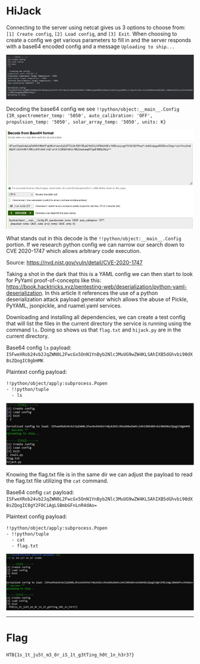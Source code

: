 # HiJack

Connecting to the server using netcat gives us 3 options to choose from: `[1] Create config`, `[2] Load config`, and `[3] Exit`.  When choosing to create a config we get various parameters to fill in and the server responds with a base64 encoded config and a message `Uploading to ship...`

![alt text](images/create_config.JPG)

Decoding the base64 config we see `!!python/object:__main__.Config {IR_spectrometer_temp: '5050', auto_calibration: 'OFF',
  propulsion_temp: '5050', solar_array_temp: '5050', units: K}`

![alt text](images/b64decode_config.JPG)

What stands out in this decode is the `!!python/object:__main__.Config` portion.  If we research python config we can narrow our search down to CVE 2020-1747 which allows arbitrary code execution.  

Source: https://nvd.nist.gov/vuln/detail/CVE-2020-1747

Taking a shot in the dark that this is a YAML config we can then start to look for PyYaml proof-of-concepts like this: https://book.hacktricks.xyz/pentesting-web/deserialization/python-yaml-deserialization.  In this article it references the use of a python deserialization attack payload generator which allows the abuse of Pickle, PyYAML, jsonpickle, and ruamel.yaml services.

Downloading and installing all dependencies, we can create a test config that will list the files in the current directory the service is running using the command `ls`.  Doing so shows us that `flag.txt` and `hijack.py` are in the current directory.

Base64 config `ls` payload:
`ISFweXRob24vb2JqZWN0L2FwcGx5OnN1YnByb2Nlc3MuUG9wZW4KLSAhIXB5dGhvbi90dXBsZQogIC0gbHMK`

Plaintext config payload:

```
!!python/object/apply:subprocess.Popen
- !!python/tuple
  - ls
```

![alt text](images/ls.JPG)

Knowing the flag.txt file is in the same dir we can adjust the payload to read the flag.txt file utilizing the `cat` command.

Base64 config `cat` payload:
`ISFweXRob24vb2JqZWN0L2FwcGx5OnN1YnByb2Nlc3MuUG9wZW4KLSAhIXB5dGhvbi90dXBsZQogIC0gY2F0CiAgLSBmbGFnLnR4dAo=`

Plaintext config payload:
```
!!python/object/apply:subprocess.Popen
- !!python/tuple
  - cat
  - flag.txt
```

![alt text](images/flag.JPG)

___________________

# Flag
`HTB{1s_1t_ju5t_m3_0r_iS_1t_g3tTing_h0t_1n_h3r3?}`